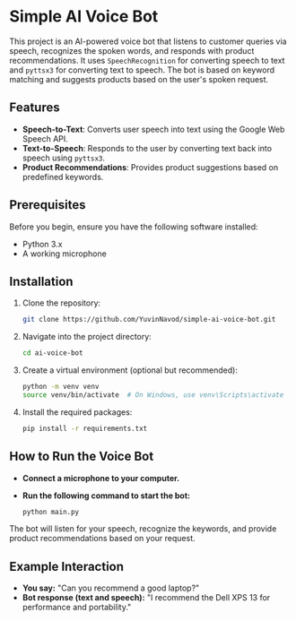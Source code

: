 # Simple AI Voice Bot

This project is an AI-powered voice bot that listens to customer queries via speech, recognizes the spoken words, and responds with product recommendations. It uses `SpeechRecognition` for converting speech to text and `pyttsx3` for converting text to speech. The bot is based on keyword matching and suggests products based on the user's spoken request.

## Features

- **Speech-to-Text**: Converts user speech into text using the Google Web Speech API.
- **Text-to-Speech**: Responds to the user by converting text back into speech using `pyttsx3`.
- **Product Recommendations**: Provides product suggestions based on predefined keywords.

## Prerequisites

Before you begin, ensure you have the following software installed:

- Python 3.x
- A working microphone

## Installation

1. Clone the repository:
   ```bash
   git clone https://github.com/YuvinNavod/simple-ai-voice-bot.git

2. Navigate into the project directory:
   ```bash
   cd ai-voice-bot
   
3. Create a virtual environment (optional but recommended):
   ```bash
   python -m venv venv
   source venv/bin/activate  # On Windows, use venv\Scripts\activate

4. Install the required packages:
   ```bash
   pip install -r requirements.txt


## How to Run the Voice Bot
- **Connect a microphone to your computer.**
- **Run the following command to start the bot:**
  
   ```bash
   python main.py

The bot will listen for your speech, recognize the keywords, and provide product recommendations based on your request.

## Example Interaction
- **You say:** "Can you recommend a good laptop?"
- **Bot response (text and speech):** "I recommend the Dell XPS 13 for performance and portability."

